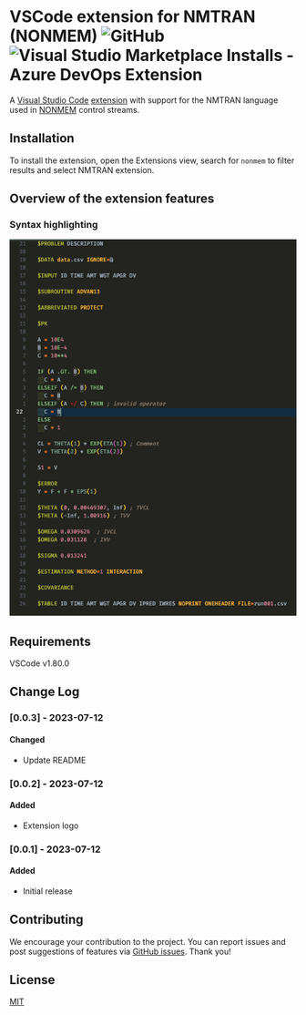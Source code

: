 # VSCode extension for NMTRAN (NONMEM) ![GitHub](https://img.shields.io/github/license/vrognas/vscode-nmtran) ![Visual Studio Marketplace Installs - Azure DevOps Extension](https://img.shields.io/visual-studio-marketplace/azure-devops/installs/total/vrognas.nmtran)

A [Visual Studio Code](https://code.visualstudio.com/) [extension](https://marketplace.visualstudio.com/VSCode) with support for the NMTRAN language used in [NONMEM](https://www.iconplc.com/solutions/technologies/nonmem/) control streams.

## Installation

To install the extension, open the Extensions view, search for `nonmem` to filter results and select NMTRAN extension.

## Overview of the extension features

### Syntax highlighting

![demo](images/demo_syntax-highlight.png)

## Requirements

VSCode v1.80.0

## Change Log

### [0.0.3] - 2023-07-12

#### Changed

- Update README

### [0.0.2] - 2023-07-12

#### Added

- Extension logo

### [0.0.1] - 2023-07-12

#### Added

- Initial release

## Contributing

We encourage your contribution to the project. You can report issues and post suggestions of features via [GitHub issues](https://github.com/vrognas/vscode-nmtran/issues). Thank you!

## License

[MIT](LICENSE)